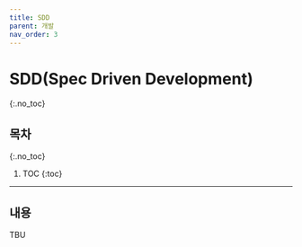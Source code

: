```yaml
---
title: SDD
parent: 개발
nav_order: 3
---
```


# SDD(Spec Driven Development)
{:.no_toc}

## 목차
{:.no_toc}

1. TOC
{:toc}

--- 

## 내용

TBU
